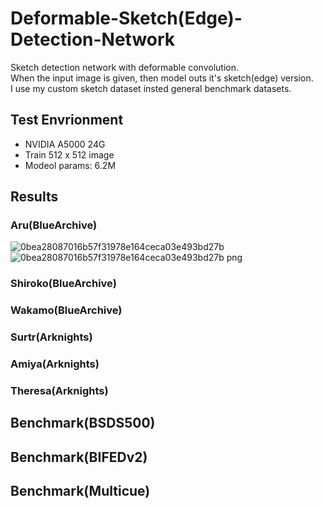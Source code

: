 # Deformable-Sketch(Edge)-Detection-Network
Sketch detection network with deformable convolution.  
When the input image is given, then model outs it's sketch(edge) version.  
I use my custom sketch dataset insted general benchmark datasets.  

## Test Envrionment  
- NVIDIA A5000 24G
- Train 512 x 512 image
- Modeol params: 6.2M

## Results  
### Aru(BlueArchive)    
![0bea28087016b57f31978e164ceca03e493bd27b](https://github.com/user-attachments/assets/8ec04b2c-8eea-4748-9ea3-a9b2ac763f8b)
![0bea28087016b57f31978e164ceca03e493bd27b png](https://github.com/user-attachments/assets/c513aa9a-b504-4ad5-9d9b-144092494c4a)


### Shiroko(BlueArchive)  
### Wakamo(BlueArchive)  
### Surtr(Arknights)   
### Amiya(Arknights)    
### Theresa(Arknights)  

## Benchmark(BSDS500)  
## Benchmark(BIFEDv2)  
## Benchmark(Multicue)  
